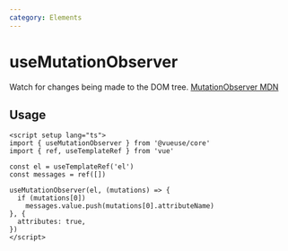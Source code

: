 ```yaml
---
category: Elements
---
```


# useMutationObserver

Watch for changes being made to the DOM tree. [MutationObserver MDN](https://developer.mozilla.org/en-US/docs/Web/API/MutationObserver)

## Usage

```vue
<script setup lang="ts">
import { useMutationObserver } from '@vueuse/core'
import { ref, useTemplateRef } from 'vue'

const el = useTemplateRef('el')
const messages = ref([])

useMutationObserver(el, (mutations) => {
  if (mutations[0])
    messages.value.push(mutations[0].attributeName)
}, {
  attributes: true,
})
</script>
```
